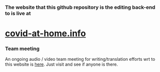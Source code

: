 ### The website that this github repository is the editing back-end to is live at

# [covid-at-home.info](https://www.covid-at-home.info)


### Team meeting

An ongoing audio / video team meeting for writing/translation efforts wrt to this website is [here](https://meet.rawmushroom.com/covid). Just visit and see if anyone is there.
